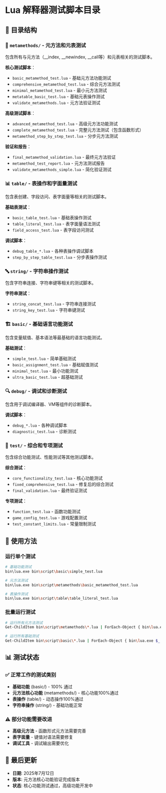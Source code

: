 # Lua 解释器测试脚本目录

## 📁 目录结构

### 🔧 `metamethods/` - 元方法和元表测试
包含所有与元方法（__index, __newindex, __call等）和元表相关的测试脚本。

**核心测试脚本**：
- `basic_metamethod_test.lua` - 基础元方法功能测试
- `comprehensive_metamethod_test.lua` - 综合元方法测试
- `minimal_metamethod_test.lua` - 最小元方法测试
- `metatable_basic_test.lua` - 基础元表操作测试
- `validate_metamethods.lua` - 元方法验证测试

**高级测试脚本**：
- `advanced_metamethod_test.lua` - 高级元方法功能测试
- `complete_metamethod_test.lua` - 完整元方法测试（包含函数形式）
- `metamethod_step_by_step_test.lua` - 分步元方法测试

**验证和报告**：
- `final_metamethod_validation.lua` - 最终元方法验证
- `metamethod_test_report.lua` - 元方法测试报告
- `validate_metamethods_simple.lua` - 简化验证测试

### 📊 `table/` - 表操作和字面量测试
包含表创建、字段访问、表字面量等相关的测试脚本。

**基础表测试**：
- `basic_table_test.lua` - 基础表操作测试
- `table_literal_test.lua` - 表字面量语法测试
- `field_access_test.lua` - 表字段访问测试

**调试脚本**：
- `debug_table_*.lua` - 各种表操作调试脚本
- `step_by_step_table_test.lua` - 分步表操作测试

### 🔤 `string/` - 字符串操作测试
包含字符串连接、字符串键等相关的测试脚本。

**字符串测试**：
- `string_concat_test.lua` - 字符串连接测试
- `string_key_test.lua` - 字符串键测试

### 🏗️ `basic/` - 基础语言功能测试
包含变量赋值、基本语法等最基础的语言功能测试。

**基础测试**：
- `simple_test.lua` - 简单基础测试
- `basic_assignment_test.lua` - 基础赋值测试
- `minimal_test.lua` - 最小功能测试
- `ultra_basic_test.lua` - 超基础测试

### 🔍 `debug/` - 调试和诊断测试
包含用于调试编译器、VM等组件的诊断脚本。

**调试脚本**：
- `debug_*.lua` - 各种调试脚本
- `diagnostic_test.lua` - 诊断测试

### 🧪 `test/` - 综合和专项测试
包含综合功能测试、性能测试等其他测试脚本。

**综合测试**：
- `core_functionality_test.lua` - 核心功能测试
- `fixed_comprehensive_test.lua` - 修复后的综合测试
- `final_validation.lua` - 最终验证测试

**专项测试**：
- `function_test.lua` - 函数功能测试
- `game_config_test.lua` - 游戏配置测试
- `test_constant_limits.lua` - 常量限制测试

## 🚀 使用方法

### 运行单个测试
```bash
# 基础功能测试
bin\lua.exe bin\script\basic\simple_test.lua

# 元方法测试
bin\lua.exe bin\script\metamethods\basic_metamethod_test.lua

# 表操作测试
bin\lua.exe bin\script\table\table_literal_test.lua
```

### 批量运行测试
```bash
# 运行所有元方法测试
Get-ChildItem bin\script\metamethods\*.lua | ForEach-Object { bin\lua.exe $_.FullName }

# 运行所有基础测试
Get-ChildItem bin\script\basic\*.lua | ForEach-Object { bin\lua.exe $_.FullName }
```

## 📊 测试状态

### ✅ 正常工作的测试类别
- **基础功能** (basic/) - 100% 通过
- **元方法核心功能** (metamethods/) - 核心功能100%通过
- **表操作** (table/) - 动态操作100%通过
- **字符串操作** (string/) - 基础功能正常

### ⚠️ 部分功能需要改进
- **高级元方法** - 函数形式元方法需要完善
- **表字面量** - 键值对语法需要修复
- **调试工具** - 调试输出需要优化

## 🔄 最后更新
- **日期**: 2025年7月12日
- **版本**: 元方法核心功能验证完成版本
- **状态**: 核心功能测试通过，高级功能开发中
